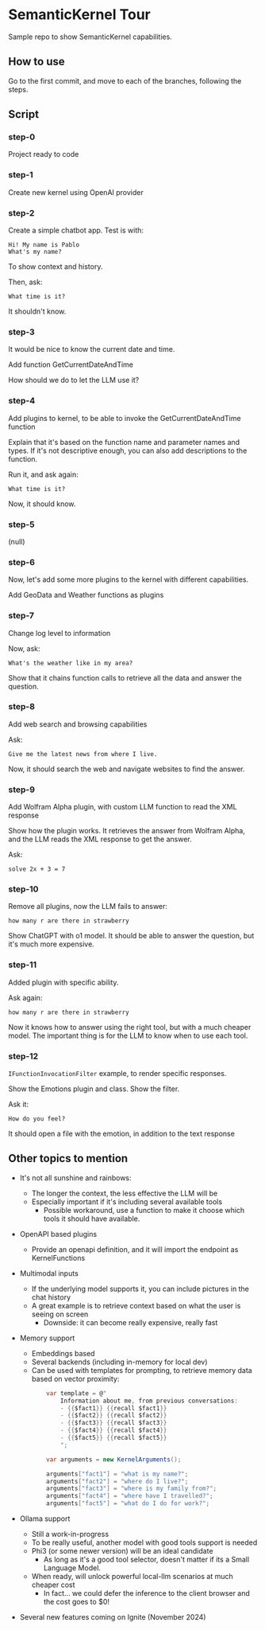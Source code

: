 # SemanticKernel Tour

Sample repo to show SemanticKernel capabilities.

## How to use

Go to the first commit, and move to each of the branches, following the steps.

## Script

### step-0

Project ready to code

### step-1

Create new kernel using OpenAI provider

### step-2

Create a simple chatbot app.
Test is with:
```
Hi! My name is Pablo
What's my name?
```

To show context and history.

Then, ask: 
```
What time is it?
```

It shouldn't know.

### step-3

It would be nice to know the current date and time.

Add function GetCurrentDateAndTime

How should we do to let the LLM use it?

### step-4

Add plugins to kernel, to be able to invoke the GetCurrentDateAndTime function

Explain that it's based on the function name and parameter names and types.
If it's not descriptive enough, you can also add descriptions to the function.

Run it, and ask again: 
```
What time is it?
```
Now, it should know.

### step-5

(null)

### step-6
Now, let's add some more plugins to the kernel with different capabilities.

Add GeoData and Weather functions as plugins

### step-7

Change log level to information

Now, ask:
```
What's the weather like in my area?
```

Show that it chains function calls to retrieve all the data and answer the question.

### step-8

Add web search and browsing capabilities

Ask:
```
Give me the latest news from where I live.
```
    
Now, it should search the web and navigate websites to find the answer.

### step-9      

Add Wolfram Alpha plugin, with custom LLM function to read the XML response

Show how the plugin works.
It retrieves the answer from Wolfram Alpha, and the LLM reads the XML response to get the answer.

Ask:
```
solve 2x + 3 = 7
```

### step-10

Remove all plugins, now the LLM fails to answer: 
```
how many r are there in strawberry
```

Show ChatGPT with o1 model. It should be able to answer the question, but it's much more expensive.

### step-11

Added plugin with specific ability. 

Ask again:
```
how many r are there in strawberry
```

Now it knows how to answer using the right tool, but with a much cheaper model. The important thing is for the LLM to know when to use each tool.

### step-12

`IFunctionInvocationFilter` example, to render specific responses.

Show the Emotions plugin and class.
Show the filter.

Ask it:
```
How do you feel?
```

It should open a file with the emotion, in addition to the text response

## Other topics to mention

- It's not all sunshine and rainbows:
    - The longer the context, the less effective the LLM will be
    - Especially important if it's including several available tools
        - Possible workaround, use a function to make it choose which tools it should have available.
- OpenAPI based plugins
    - Provide an openapi definition, and it will import the endpoint as KernelFunctions
- Multimodal inputs
    - If the underlying model supports it, you can include pictures in the chat history
    - A great example is to retrieve context based on what the user is seeing on screen
        - Downside: it can become really expensive, really fast
    
- Memory support
    - Embeddings based
    - Several backends (including in-memory for local dev)
    - Can be used with templates for prompting, to retrieve memory data based on vector proximity:
        ```csharp
            var template = @"
                Information about me, from previous conversations:
                - {{$fact1}} {{recall $fact1}}
                - {{$fact2}} {{recall $fact2}}
                - {{$fact3}} {{recall $fact3}}
                - {{$fact4}} {{recall $fact4}}
                - {{$fact5}} {{recall $fact5}}
                ";

            var arguments = new KernelArguments();

            arguments["fact1"] = "what is my name?";
            arguments["fact2"] = "where do I live?";
            arguments["fact3"] = "where is my family from?";
            arguments["fact4"] = "where have I travelled?";
            arguments["fact5"] = "what do I do for work?";
        ```

- Ollama support
    - Still a work-in-progress
    - To be really useful, another model with good tools support is needed
    - Phi3 (or some newer version) will be an ideal candidate
        - As long as it's a good tool selector, doesn't matter if its a Small Language Model.
    - When ready, will unlock powerful local-llm scenarios at much cheaper cost
        - In fact... we could defer the inference to the client browser and the cost goes to $0!

- Several new features coming on Ignite (November 2024)
